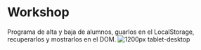 # Workshop
Programa de alta y baja de alumnos, guarlos en el LocalStorage, recuperarlos y mostrarlos en el DOM. 
![1200px tablet-desktop](https://github.com/SosegadoWebDev/Workshop/blob/master/img/workshop.png)

